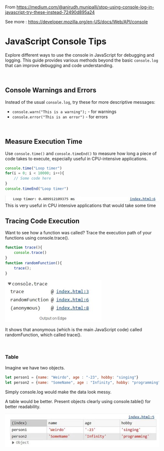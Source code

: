 From https://medium.com/@anirudh.munipalli/stop-using-console-log-in-javascript-try-these-instead-72490d895a24

See more : https://developer.mozilla.org/en-US/docs/Web/API/console

# JavaScript Console Tips

Explore different ways to use the console in JavaScript for debugging and logging. This guide provides various methods beyond the basic `console.log` that can improve debugging and code understanding.

<br/>


## Console Warnings and Errors

Instead of the usual `console.log`, try these for more descriptive messages:

- `console.warn("This is a warning");` - for warnings
- `console.error("This is an error")` - for errors

<br/>


## Measure Execution Time

Use `console.time()` and `console.timeEnd()` to measure how long a piece of code takes to execute, especially useful in CPU-intensive applications.

```js
console.time("Loop timer")
for(i = 0; i < 10000; i++){
    // Some code here
}
console.timeEnd("Loop timer")
```
<img src="1.JPG">
This is very useful in CPU intensive applications that would take some time


<br/>

## Tracing Code Execution
Want to see how a function was called? Trace the execution path of your functions using console.trace().


```js
function trace(){
    console.trace()
}
function randomFunction(){
    trace();
}
```
<img src="2.JPG">


It shows that anonymous (which is the main JavaScript code) called randomFunction, which called trace().



<br/>

### Table
Imagine we have two objects.


```js
let person1 = {name: "Weirdo", age : "-23", hobby: "singing"}
let person2 = {name: "SomeName", age : "Infinity", hobby: "programming"}
```

Simply console.log would make the data look messy.

A table would be better. Present objects clearly using console.table() for better readability.



<img src="3.JPG">
